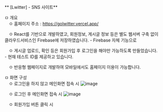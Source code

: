 ** [Lwitter] - SNS 사이트**

ㅁ 개요   
　ㅇ 홈페이지 주소 : https://golwitter.vercel.app/
 
　ㅇ React를 기반으로 개발하였고, 회원정보, 게시글 정보 등은 별도 웹서버 구축 없이 클라우드서비스인 Firebase에 저장하였습니다.
    - Firebase 자체 기능으로
 
　ㅇ 게시글 업로드, 확인 등은 회원가입 후 로그인을 해야만 가능하도록 만들었습니다.
    - 현재 테스트 ID를 제공하고 있습니다.
    
　ㅇ 반응형 웹페이지로 개발하여 모바일에서도 홈페이지 이용이 가능합니다.

ㅁ 화면 구성  
　ㅇ 로그인을 하지 않고 메인화면 접속 시 
![image](https://github.com/doitjustgo/Lwitter/assets/24933367/005229fd-dcbd-41ad-be56-07e7e867a64e)

　ㅇ 로그인 후 메인화면 접속 시 
 ![image](https://github.com/doitjustgo/Lwitter/assets/24933367/cf07ec8c-e075-4952-ae6a-6523954621c6)

　ㅇ 회원가입 버튼 클릭 시 
